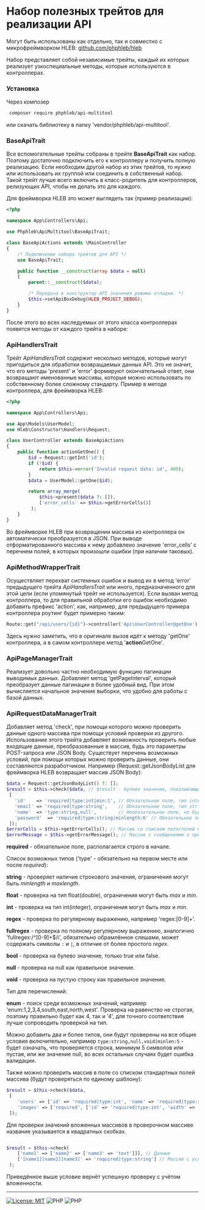 Набор полезных трейтов для реализации API
=====================

 Могут быть использованы как отдельно, так и совместно с микрофреймворком HLEB: [github.com/phphleb/hleb](https://github.com/phphleb/hleb) 

 Набор представляет собой независимые трейты, каждый их которых реализует узкоспециальные методы, которые используются в контроллерах.
 
  ### Установка
  
  Через композер
 ```bash
  composer require phphleb/api-multitool
 ```
 или скачать библиотеку в папку 'vendor/phphleb/api-multitool'.

 ### BaseApiTrait
 
 Bсе вспомогательные трейты собраны в трейте **BaseApiTrait** как набор. Поэтому достаточно подключить его к контроллеру и получить полную реализацию.
 Если необходим другой набор из этих трейтов, то нужно или использовать их группой или соединить в собственный набор.
 Такой трейт лучше всего включить в класс-родитель для контроллеров, релизующих API, чтобы не делать это для каждого.

Для фреймворка HLEB это может выглядеть так (пример реализации):

```php
<?php

namespace App\Controllers\Api;

use Phphleb\ApiMultitool\BaseApiTrait;

class BaseApiActions extends \MainController
{
    /* Подключение набора трейтов для API */
    use BaseApiTrait;

    public function __construct(array $data = null)
    {
        parent::__construct($data);

        /* Передача в конструктор API значения режима отладки. */
        $this->setApiBoxDebug(HLEB_PROJECT_DEBUG);
    }
}

```
После этого во всех наследуемых от этого класса контроллерах появятся методы от каждого трейта в наборе:

### ApiHandlersTrait

Трейт _ApiHandlersTrait_ содержит несколько методов, которые могут пригодиться для
обработки возвращаемых данных API. Это не значит, что его методы 'present' и 'error' формируют
окончательный ответ, они возвращают именованные массивы, которые можно использовать по
собственному более сложному стандарту. Пример в методе контроллера, для фреймворка HLEB:

```php
<?php

namespace App\Controllers\Api;

use App\Models\UserModel;
use Hleb\Constructor\Handlers\Request;

class UserController extends BaseApiActions
{
    public function actionGetOne() {
        $id = Request::getInt('id');
        if (!$id) {
            return $this->error('Invalid request data: id', 400);
        }
        $data = UserModel::getOne($id);

        return array_merge(
            $this->present($data ?: []),
            ['error_cells' => $this->getErrorCells()]
         );
    }
}

``` 
Во фреймворке HLEB при возвращении массива из контроллера он автоматически преобразуется в JSON.
При выводе отформатированного массива к нему добавлено значение 'error_cells' с перечнем полей, в которых произошли ошибки (при наличии таковых).

### ApiMethodWrapperTrait

Осуществляет перехват системных ошибок и вывод их в метод 'error' предыдущего трейта _ApiHandlersTrait_
или иного, предназначенного для этой цели (если упомянутый трейт не используется).
Если вызван метод контроллера, то для правильной обработки его ошибок необходимо добавить
префикс 'action', как, например, для предыдущего примера контроллера роутинг будет примерно таким:

```php
Route::get("/api/users/{id}")->controller('Api\UserController@getOne');

```

Здесь нужно заметить, что в оригинале вызов идёт к методу 'getOne' контроллера, а в самом контроллере метод '**action**GetOne'.

### ApiPageManagerTrait

Реализует довольно частно необходимую функцию пагинации выводимых данных.
Добавляет метод 'getPageInterval', который преобразует данные пагинации в более удобный вид.
При этом вычисляется начальное значение выборки, что удобно для работы с базой данных.

### ApiRequestDataManagerTrait

Добавляет метод 'check', при помощи которого можно проверить данные одного массива при помощи условий проверки из другого.
Использование этого трейта добавляет возможность проверить любые входящие данные, преобразованные в массив, будь это параметры POST-запроса или JSON Body.
Существует перечень возможных условий, при помощи которых можно проверить данные, они составляются разработчиком.
Например (Request::getJsonBodyList для фреймворка HLEB возвращает массив JSON Body):

```php
$data = Request::getJsonBodyList() ?: [];
$result = $this->check($data, // $result - булево значение, показывающее прошли проверки успешно или нет.
 [ 
   'id'    => 'required|type:int|min:1', // Обязательное поле, тип integer, минимальное значение 1.
   'email' => 'required|type:string',    // Обязательное поле, тип string.
   'name'  => 'type:string,null',        // Необязательное поле, но будет проверен тип string или NULL, если найдено.
   'password'  => 'required|type:string|minlength:6' // Обязательное поле, тип string, минимальное кол-во символов 6.
 ]);
$errorCells = $this->getErrorCells(); // Массив со списком поля/полей не прошедших проверку.
$errorMessage = $this->getErrorMessage(); // Массив с сообщениями о произошедших ошибках валидации.  

```

**required** - обязательное поле, располагается строго в начале.

Список возможных типов ('type' - обязательно на первом месте или после _required_):

**string** - проверяет наличие строкового значения, ограничения могут быть _minlength_ и _maxlength_.

**float** - проверка на тип float(double), ограничения могут быть _max_ и _min_.

**int** - проверка на тип int(integer), ограничения могут быть _max_ и _min_.

**regex** - проверка по регулярному выражению, например 'regex:[0-9]+'.

**fullregex** - проверка по полному регулярному выражению, аналогично 'fullregex:/^[0-9]+$/i', обязательно обрамлённое слешами, может содержать символы `:` и `|`, в отличие от более простого _regex_.

**bool** - проверка на булево значение, только true или false.

**null** - проверка на null как правильное значение.

**void** - проверка на пустую строку как правильное значение.

Тип для перечислений:

**enum** - поиск среди возможных значений, например 'enum:1,2,3,4,south,east,north,west'. Проверка на равенство не строгая, поэтому правильно будет как 4, так и '4', для точного соответствия лучше сопроводить проверкой на тип.

Можно добавить два и более типов, они будут проверены на все общие условия включительно, например 
`type:string,null,void|minlen:5` - будет означать, что
проверяется строка, минимум 5 символов или пустая, или же значение null, во всех
остальных случаях будет ошибка валидации.

Также можно проверить массив в поле со списком стандартных полей массива (будут проверяться по единому шаблону):

```php
$result = $this->check($data,
 [    
    'users' => ['id' => 'required|type:int', 'name' => 'required|type:string'], // Необязательное поле, массив с перечислением (в каждом проверяется два поля).    
    'images' => ['required', ['id' => 'required|type:int', 'width' => 'required|type:int', 'height' => 'required|type:int',]] // Обязательное поле, массив с перечислением (в каждом проверяется три поля).
 ]);
```

Для проверки значений вложенных массивов в проверочном массиве название указывается в квадратных скобках.

```php

$result = $this->check(
    ['name1' => ['name2' => ['name3' => 'text']]], // Данные
    ['[name1][name2][name3]' => 'required|type:string'] // Массив с условиями
 );
```

Приведённое выше условие вернёт успешную проверку с учётом вложенности.


-----------------

[![License: MIT](https://img.shields.io/badge/License-MIT%20(Free)-brightgreen.svg)](https://github.com/phphleb/draft/blob/main/LICENSE) ![PHP](https://img.shields.io/badge/PHP-^7.4.0-blue) ![PHP](https://img.shields.io/badge/PHP-8-blue)


